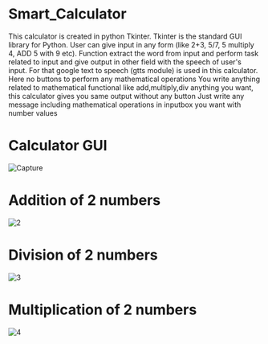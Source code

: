 # Smart_Calculator
This calculator is created in python Tkinter. 
Tkinter is the standard GUI library for Python.
User can give input in any form (like 2+3, 5/7, 5 multiply 4, ADD 5 with 9 etc). 
Function extract the word from input and perform task related to input and give output in other field with the speech of user's input. 
For that google text to speech (gtts module) is used in this calculator. 
Here no buttons to perform any mathematical operations
You write anything related to mathematical functional like add,multiply,div anything you want, this calculator gives you same output without any button 
Just write any message including mathematical operations in inputbox you want with number values 

# Calculator GUI
![Capture](https://user-images.githubusercontent.com/45496082/91641849-a4190400-ea44-11ea-9008-2888dd469191.JPG)

# Addition of 2 numbers
![2](https://user-images.githubusercontent.com/45496082/91641871-bdba4b80-ea44-11ea-8c56-575b24210be1.JPG)

# Division of 2 numbers
![3](https://user-images.githubusercontent.com/45496082/91641896-d88cc000-ea44-11ea-9dbc-65514ef7633d.JPG)

# Multiplication of 2 numbers
![4](https://user-images.githubusercontent.com/45496082/91641910-e6424580-ea44-11ea-838e-d2b19bcfc438.JPG)
